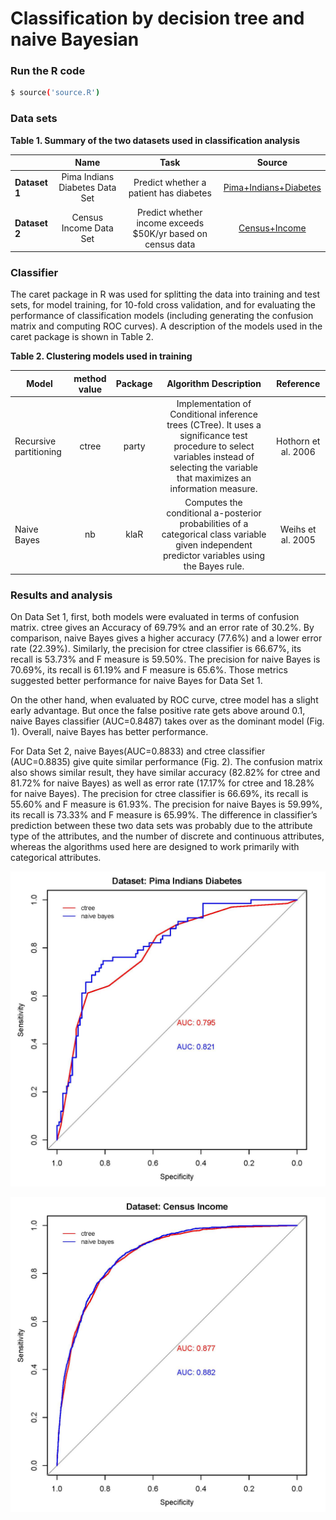 # Classification by decision tree and naive Bayesian

### Run the R code 
```sh
$ source('source.R')
```

### Data sets 

**Table 1. Summary of the two datasets used in classification analysis**

|               | Name           | Task  | Source |
| ------------- |:-------------:|:-----:|:-----:|
| **Dataset 1**     | Pima Indians Diabetes Data Set | Predict whether a patient has diabetes | [Pima+Indians+Diabetes][Diabetes] |
| **Dataset 2**     | Census Income Data Set      |   Predict whether income exceeds $50K/yr based on census data |[Census+Income][Income] |


### Classifier
The caret package in R was used for splitting the data into training and test sets, for model training, for 10-fold cross validation, and for evaluating the performance of classification models (including generating the confusion matrix and computing ROC curves). A description of the models used in the caret package is shown in Table 2. 

**Table 2. Clustering models used in training**


|     Model    | method value   | Package  | Algorithm Description | Reference | 
| ------------- |:-------------:|:-----:|:-----:|:-----:|
|Recursive partitioning| ctree|	party|	Implementation of Conditional inference trees (CTree). It uses a significance test procedure to select variables instead of selecting the variable that maximizes an information measure.|Hothorn et al. 2006|
|Naive Bayes|	nb|	klaR|	Computes the conditional a-posterior probabilities of a categorical class variable given independent predictor variables using the Bayes rule.|	Weihs et al. 2005|

### Results and analysis
On Data Set 1, first, both models were evaluated in terms of confusion matrix. ctree gives an Accuracy of 69.79% and an error rate of 30.2%. By comparison, naive Bayes gives a higher accuracy (77.6%) and a lower error rate (22.39%). Similarly, the precision for ctree classifier is 66.67%, its recall is 53.73% and F measure is 59.50%. The precision for naive Bayes is 70.69%, its recall is 61.19% and F measure is 65.6%. Those metrics suggested better performance for naive Bayes for Data Set 1. 

On the other hand, when evaluated by ROC curve, ctree model has a slight early advantage. But once the false positive rate gets above around 0.1, naive Bayes classifier (AUC=0.8487) takes over as the dominant model (Fig. 1). Overall, naive Bayes has better performance. 

For Data Set 2, naive Bayes(AUC=0.8833) and ctree classifier (AUC=0.8835) give quite similar performance (Fig. 2). The confusion matrix also shows similar result, they have similar accuracy (82.82% for ctree and 81.72% for naive Bayes) as well as error rate (17.17% for ctree and 18.28% for naive Bayes). The precision for ctree classifier is 66.69%, its recall is 55.60% and F measure is 61.93%. The precision for naive Bayes is 59.99%, its recall is 73.33% and F measure is 65.99%. The difference in classifier’s prediction between these two data sets was probably due to the attribute type of the attributes, and the number of discrete and continuous attributes, whereas the algorithms used here are designed to work primarily with categorical attributes.   

   ![alt tag](https://raw.githubusercontent.com/lvncnt/data-mining/master/classification/Fig1-ROC.jpg)

![alt tag](https://raw.githubusercontent.com/lvncnt/data-mining/master/classification/Fig2-ROC.jpg)
 
   [Diabetes]: <https://archive.ics.uci.edu/ml/datasets/Pima+Indians+Diabetes>
   [Income]: <https://archive.ics.uci.edu/ml/datasets/Census+Income>


 
    
